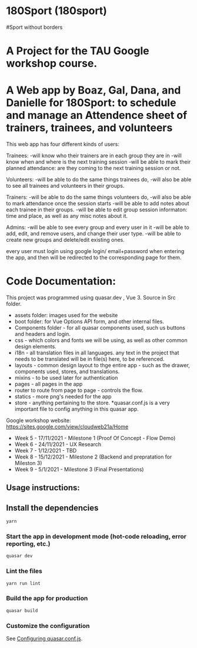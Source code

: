# 180Sport (180sport)

#Sport without borders

# A Project for the TAU Google workshop course.
# A Web app by Boaz, Gal, Dana, and Danielle for 180Sport: to schedule and manage an Attendence sheet of trainers, trainees, and volunteers

This web app has four different kinds of users:

Trainees:
  -will know who their trainers are in each group they are in
  -will know when and where is the next training session
  -will be able to mark their planned attendance: are they coming to the next training session or not.
  
Volunteers:
  -will be able to do the same things trainees do,
  -will also be able to see all trainees and volunteers in their groups.

Trainers:
  -will be able to do the same things volunteers do,
  -will also be able to mark attendance once the session starts
  -will be able to add notes about each trainee in their groups.
  -will be able to edit group session informaton: time and place, as well as any misc notes about it.
  
 Admins:
  -will be able to see every group and every user in it
  -will be able to add, edit, and remove users, and change their user type.
  -will be able to create new groups and delete/edit existing ones.
  
  
every user must login using google login/ email+password when entering the app, and then will be redirected to the corresponding page for them.


# Code Documentation:

This project was programmed using quasar.dev , Vue 3.
Source in Src folder.

* assets folder: images used for the website
* boot folder: for Vue Options API form, and other internal files.
* Components folder - for all quasar components used, such us buttons and headers and login.
* css - which colors and fonts we will be using, as well as other common design elements.
* i18n - all translation files in all languages. any text in the project that needs to be translated will be in file(s) here, to be referenced.
* layouts - common design layout to thge entire app - such as the drawer, components used, stores, and translations.
* mixins - to be used later for authentication
* pages - all pages in the app
* router to route from page to page - controls the flow.
* statics - more png's needed for the app
* store - anything pertaining to the store.
*quasar.conf.js is a very important file to config anything in this quasar app.





Google workshop website:
https://sites.google.com/view/cloudweb21a/Home
+ Week 5   - 17/11/2021       -  Milestone 1 (Proof Of Concept - Flow Demo)
+ Week 6   - 24/11/2021       -  UX Research
+ Week 7   -  1/12/2021        -  TBD
+ Week 8   - 15/12/2021       - Milestone 2 (Backend and prepratation for Mileston 3)
+ Week 9   - 5/1/2021           -   Milestone 3 (Final Presentations) 




## Usage instructions:

## Install the dependencies
```bash
yarn
```

### Start the app in development mode (hot-code reloading, error reporting, etc.)
```bash
quasar dev
```

### Lint the files
```bash
yarn run lint
```

### Build the app for production
```bash
quasar build
```

### Customize the configuration
See [Configuring quasar.conf.js](https://quasar.dev/quasar-cli/quasar-conf-js).
